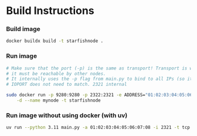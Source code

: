 # Build Instructions


### Build image
``` sh
docker buildx build -t starfishnode .
```

### Run image 
``` sh
# Make sure that the port (-p) is the same as transport! Transport is what is broadcasted to others, so 
# it must be reachable by other nodes.
# It internally uses the -p flag from main.py to bind to all IPs (so it removes the need for --network host)
# IOPORT does not need to match. 2321 internal

sudo docker run -p 9280:9280 -p 2322:2321 -e ADDRESS="01:02:03:04:05:06:07:08" -e TRANSPORT="tcp://127.0.0.1:9280" \
    -d --name mynode -t starfishnode
```

### Run image without using docker (with uv)
``` sh
uv run --python 3.11 main.py -a 01:02:03:04:05:06:07:08 -i 2321 -t tcp://127.0.0.1:9281
```